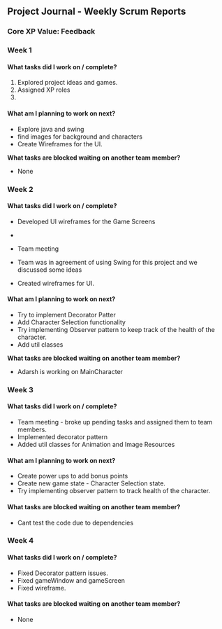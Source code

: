       
## Project Journal - Weekly Scrum Reports

  

### Core XP Value: Feedback

  

### Week 1 

#### What tasks did I work on / complete?

  1. Explored project ideas and games.
  2. Assigned XP roles
  3. 

  

#### What am I planning to work on next?

-   Explore java and swing
-   find images for background and characters
-   Create Wireframes for the UI.

  

**What tasks are blocked waiting on another team member?**

-   None

  

  

  

  

### Week 2

#### What tasks did I work on / complete?


-   Developed UI wireframes for the Game Screens
-   
-   Team meeting

-   Team was in agreement of using Swing for this project and we discussed some ideas
-   Created wireframes for UI.

  

#### What am I planning to work on next?


- Try to implement Decorator Patter
- Add Character Selection functionality
- Try implementing Observer pattern to keep track of the health of the character.
- Add util classes

  

**What tasks are blocked waiting on another team member?**

-   Adarsh is working on MainCharacter

  

  

  

  

  
### Week 3

#### What tasks did I work on / complete?

-   Team meeting - broke up pending tasks and assigned them to team members.
-   Implemented decorator pattern
-   Added util classes for Animation and Image Resources


  

#### What am I planning to work on next?

-   Create power ups to add bonus points
-   Create new game state - Character Selection state.
-   Try implementing observer pattern to track health of the character.

  

#### What tasks are blocked waiting on another team member?

-   Cant test the code due to dependencies

  

  

### Week 4

  

#### What tasks did I work on / complete?
- Fixed Decorator pattern issues.
- Fixed gameWindow and gameScreen
- Fixed wireframe.

#### What tasks are blocked waiting on another team member?

-   None